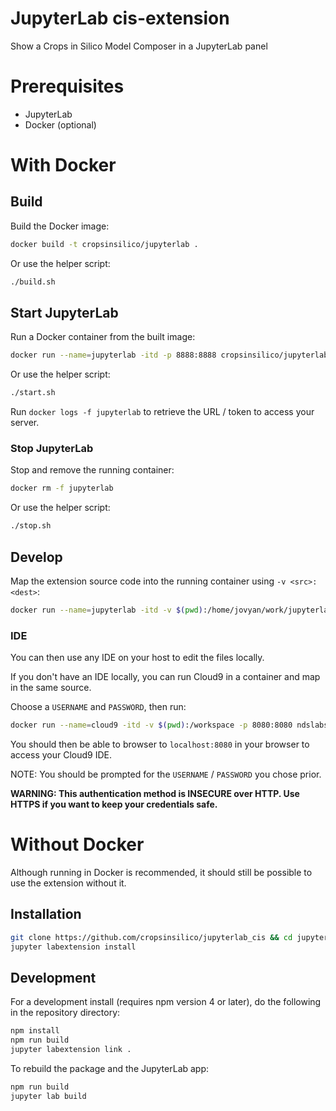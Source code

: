 # JupyterLab cis-extension

Show a Crops in Silico Model Composer in a JupyterLab panel


# Prerequisites

* JupyterLab
* Docker (optional)

# With Docker
## Build
Build the Docker image:
```bash
docker build -t cropsinsilico/jupyterlab .
```

Or use the helper script:
```bash
./build.sh
```

## Start JupyterLab
Run a Docker container from the built image:
```bash
docker run --name=jupyterlab -itd -p 8888:8888 cropsinsilico/jupyterlab
```

Or use the helper script:
```bash
./start.sh
```

Run `docker logs -f jupyterlab` to retrieve the URL / token to access your server.


### Stop JupyterLab
Stop and remove the running container:
```bash
docker rm -f jupyterlab
```

Or use the helper script:
```bash
./stop.sh
```

## Develop
Map the extension source code into the running container using `-v <src>:<dest>`:
```bash
docker run --name=jupyterlab -itd -v $(pwd):/home/jovyan/work/jupyterlab_cis -p 8888:8888 cropsinsilico/jupyterlab
```

### IDE
You can then use any IDE on your host to edit the files locally.

If you don't have an IDE locally, you can run Cloud9 in a container and map
in the same source.

Choose a `USERNAME` and `PASSWORD`, then run:
```bash
docker run --name=cloud9 -itd -v $(pwd):/workspace -p 8080:8080 ndslabs/cloud9-all node /cloud9/server.js -p 8080 -l 0.0.0.0 -a <USERNAME>:<PASSWORD> -w /workspace
```

You should then be able to browser to `localhost:8080` in your browser to access your Cloud9 IDE.

NOTE: You should be prompted for the `USERNAME` / `PASSWORD` you chose prior.

**WARNING: This authentication method is INSECURE over HTTP. Use HTTPS if you want
to keep your credentials safe.**

# Without Docker
Although running in Docker is recommended, it should still be possible to use 
the extension without it.

## Installation

```bash
git clone https://github.com/cropsinsilico/jupyterlab_cis && cd jupyterlab_cis/
jupyter labextension install
```

## Development

For a development install (requires npm version 4 or later), do the following in the repository directory:

```bash
npm install
npm run build
jupyter labextension link .
```

To rebuild the package and the JupyterLab app:

```bash
npm run build
jupyter lab build
```

